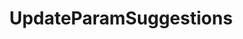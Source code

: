 ---
title: UpdateParamSuggestions
position: 1.3
type: ""
description: Sets the user suggestions for a command parameter

parameters:
  - name: IDCCmdsEnum <em>cmd</em>
    content: The name of the command that contains the wanted parameter
  - name: string <em>paramName</em>
    content: The name of the parameter
  - name: string[] <em>newSugg</em>
    content: An array of suggestions to show for this parameter when using the UI

content_markdown: |-
    User provided suggestions are shown before IDC provided ones.
    
    Suggestions also support Rich Text, and so properties like color can be controlled if wanted. The full list of supported
    tags are shown [here](https://docs.unity3d.com/Manual/StyledText.html).

    User provided suggestions override suggestions set by the **IDCParam** attribute.
    {: .warning}

right_code_blocks:
  - title: Example
    language: csharp
    code_block: |-
      //Show the following values as suggestions for the 'lineSpacing' parameter of the 'SetLogAreaLineSpacing' command
      string[] mySuggestions = new string[] { "1", "1.2", "1.4", "1.6" };
      IDCUtils.IDC.UpdateParamSuggestions(
        IDCCmdsEnum.SetLogAreaLineSpacing, 
        "lineSpacing", mySuggestions);
---